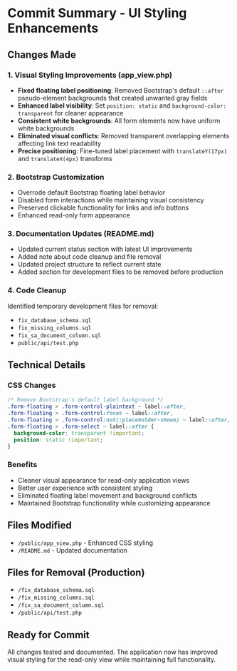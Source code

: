 # Commit Summary - UI Styling Enhancements

## Changes Made

### 1. Visual Styling Improvements (app_view.php)
- **Fixed floating label positioning**: Removed Bootstrap's default `::after` pseudo-element backgrounds that created unwanted gray fields
- **Enhanced label visibility**: Set `position: static` and `background-color: transparent` for cleaner appearance  
- **Consistent white backgrounds**: All form elements now have uniform white backgrounds
- **Eliminated visual conflicts**: Removed transparent overlapping elements affecting link text readability
- **Precise positioning**: Fine-tuned label placement with `translateY(17px)` and `translateX(4px)` transforms

### 2. Bootstrap Customization
- Overrode default Bootstrap floating label behavior
- Disabled form interactions while maintaining visual consistency
- Preserved clickable functionality for links and info buttons
- Enhanced read-only form appearance

### 3. Documentation Updates (README.md)
- Updated current status section with latest UI improvements
- Added note about code cleanup and file removal
- Updated project structure to reflect current state
- Added section for development files to be removed before production

### 4. Code Cleanup
Identified temporary development files for removal:
- `fix_database_schema.sql`
- `fix_missing_columns.sql` 
- `fix_sa_document_column.sql`
- `public/api/test.php`

## Technical Details

### CSS Changes
```css
/* Remove Bootstrap's default label background */
.form-floating > .form-control-plaintext ~ label::after,
.form-floating > .form-control:focus ~ label::after,
.form-floating > .form-control:not(:placeholder-shown) ~ label::after,
.form-floating > .form-select ~ label::after {
  background-color: transparent !important;
  position: static !important;
}
```

### Benefits
- Cleaner visual appearance for read-only application views
- Better user experience with consistent styling
- Eliminated floating label movement and background conflicts
- Maintained Bootstrap functionality while customizing appearance

## Files Modified
- `/public/app_view.php` - Enhanced CSS styling
- `/README.md` - Updated documentation  

## Files for Removal (Production)
- `/fix_database_schema.sql`
- `/fix_missing_columns.sql`
- `/fix_sa_document_column.sql`
- `/public/api/test.php`

## Ready for Commit
All changes tested and documented. The application now has improved visual styling for the read-only view while maintaining full functionality.
